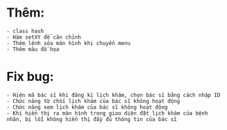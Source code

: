# Thêm:
    - class hash
    - Hàm setXY để căn chỉnh
    - Thêm lệnh xóa màn hình khi chuyển menu
    - Thêm màu đồ họa
# Fix bug: 
    - Hiện mã bác sĩ khi đăng kí lịch khám, chọn bác sĩ bằng cách nhập ID
    - Chức năng từ chối lịch khám của bác sĩ không hoạt động
    - Chức năng xem lịch khám của bác sĩ không hoạt động
    - Khi hiển thị ra màn hình trong giao diện đặt lịch khám của bệnh nhân, bị lỗi không hiển thị đầy đủ thông tin của bác sĩ



